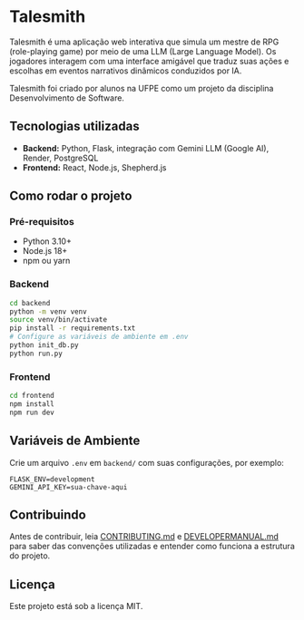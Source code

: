 # Talesmith

Talesmith é uma aplicação web interativa que simula um mestre de RPG (role-playing game) por meio de uma LLM (Large Language Model). Os jogadores interagem com uma interface amigável que traduz suas ações e escolhas em eventos narrativos dinâmicos conduzidos por IA.

Talesmith foi criado por alunos na UFPE como um projeto da disciplina Desenvolvimento de Software.

## Tecnologias utilizadas

- **Backend:** Python, Flask, integração com Gemini LLM (Google AI), Render, PostgreSQL
- **Frontend:** React, Node.js, Shepherd.js

## Como rodar o projeto

### Pré-requisitos

- Python 3.10+
- Node.js 18+
- npm ou yarn

### Backend

```bash
cd backend
python -m venv venv
source venv/bin/activate
pip install -r requirements.txt
# Configure as variáveis de ambiente em .env
python init_db.py
python run.py
```

### Frontend

```bash
cd frontend
npm install
npm run dev
```

## Variáveis de Ambiente

Crie um arquivo `.env` em `backend/` com suas configurações, por exemplo:

```
FLASK_ENV=development
GEMINI_API_KEY=sua-chave-aqui
```

## Contribuindo

Antes de contribuir, leia [CONTRIBUTING.md](https://github.com/teamfortr3ss2/Talesmith/blob/main/CONTRIBUTING.md) e [DEVELOPERMANUAL.md](https://github.com/teamfortr3ss2/Talesmith/blob/main/DEVELOPERMANUAL.md) para saber das convenções utilizadas e entender como funciona a estrutura do projeto.

## Licença

Este projeto está sob a licença MIT.
